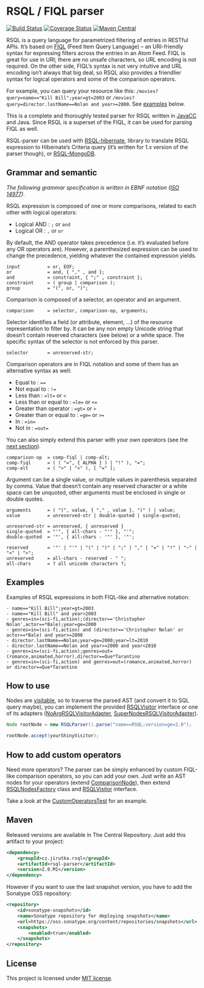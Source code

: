 RSQL / FIQL parser
==================
[![Build Status](https://travis-ci.org/jirutka/rsql-parser.png)](https://travis-ci.org/jirutka/rsql-parser) [![Coverage Status](https://coveralls.io/repos/jirutka/rsql-parser/badge.png?branch=master)](https://coveralls.io/r/jirutka/rsql-parser?branch=master) [![Maven Central](https://maven-badges.herokuapp.com/maven-central/cz.jirutka.rsql/rsql-parser/badge.svg)](https://maven-badges.herokuapp.com/maven-central/cz.jirutka.rsql/rsql-parser)

RSQL is a query language for parametrized filtering of entries in RESTful APIs. It’s based on
[FIQL](http://tools.ietf.org/html/draft-nottingham-atompub-fiql-00) (Feed Item Query Language) – an URI-friendly syntax
for expressing filters across the entries in an Atom Feed. FIQL is great for use in URI; there are no unsafe characters,
so URL encoding is not required. On the other side, FIQL’s syntax is not very intuitive and URL encoding isn’t always
that big deal, so RSQL also provides a friendlier syntax for logical operators and some of the comparison operators.

For example, you can query your resource like this: `/movies?query=name=="Kill Bill";year=gt=2003` or
`/movies?query=director.lastName==Nolan and year>=2000`. See [examples](#examples) below.

This is a complete and thoroughly tested parser for RSQL written in [JavaCC](http://javacc.java.net/) and Java. Since
RSQL is a superset of the FIQL, it can be used for parsing FIQL as well.

RSQL-parser can be used with [RSQL-hibernate](https://github.com/jirutka/rsql-hibernate), library to translate RSQL
expression to Hibernate’s Criteria query (it’s written for 1.x version of the parser though), or [RSQL-MongoDB](https://github.com/jirutka/rsql-mongodb-morphia).


Grammar and semantic
--------------------
_The following grammar specification is written in EBNF notation ([ISO 14977])._

RSQL expression is composed of one or more comparisons, related to each other with logical operators:

* Logical AND : `;` or ` and `
* Logical OR : `,` or ` or `

By default, the AND operator takes precedence (i.e. it’s evaluated before any OR operators are). However, a
parenthesized expression can be used to change the precedence, yielding whatever the contained expression yields.

    input          = or, EOF;
    or             = and, { "," , and };
    and            = constraint, { ";" , constraint };
    constraint     = ( group | comparison );
    group          = "(", or, ")";

Comparison is composed of a selector, an operator and an argument.

    comparison     = selector, comparison-op, arguments;

Selector identifies a field (or attribute, element, …) of the resource representation to filter by. It can be any non
empty Unicode string that doesn’t contain reserved characters (see below) or a white space. The specific syntax of the
selector is not enforced by this parser.

    selector       = unreserved-str;

Comparison operators are in FIQL notation and some of them has an alternative syntax as well:

* Equal to : `==`
* Not equal to : `!=`
* Less than : `=lt=` or `<`
* Less than or equal to : `=le=` or `<=`
* Greater than operator : `=gt=` or `>`
* Greater than or equal to : `=ge=` or `>=`
* In : `=in=`
* Not in : `=out=`

You can also simply extend this parser with your own operators (see the [next section](#how-to-add-custom-operators)).

    comparison-op  = comp-fiql | comp-alt;
    comp-fiql      = ( ( "=", { ALPHA } ) | "!" ), "=";
    comp-alt       = ( ">" | "<" ), [ "=" ];

Argument can be a single value, or multiple values in parenthesis separated by comma. Value that doesn’t contain any
reserved character or a white space can be unquoted, other arguments must be enclosed in single or double quotes.

    arguments      = ( "(", value, { "," , value }, ")" ) | value;
    value          = unreserved-str | double-quoted | single-quoted;

    unreserved-str = unreserved, { unreserved }
    single-quoted  = "'", { all-chars - "'" }, "'";
    double-quoted  = '"', { all-chars - '"' }, '"';

    reserved       = '"' | "'" | "(" | ")" | ";" | "," | "=" | "!" | "~" | "<" | ">";
    unreserved     = all-chars - reserved - " ";
    all-chars      = ? all unicode characters ?;


Examples
--------

Examples of RSQL expressions in both FIQL-like and alternative notation:

    - name=="Kill Bill";year=gt=2003
    - name=="Kill Bill" and year>2003
    - genres=in=(sci-fi,action);(director=='Christopher Nolan',actor==*Bale);year=ge=2000
    - genres=in=(sci-fi,action) and (director=='Christopher Nolan' or actor==*Bale) and year>=2000
    - director.lastName==Nolan;year=ge=2000;year=lt=2010
    - director.lastName==Nolan and year>=2000 and year<2010
    - genres=in=(sci-fi,action);genres=out=(romance,animated,horror),director==Que*Tarantino
    - genres=in=(sci-fi,action) and genres=out=(romance,animated,horror) or director==Que*Tarantino


How to use
----------

Nodes are [visitable](http://en.wikipedia.org/wiki/Visitor_pattern), so to traverse the parsed AST (and convert it to
SQL query maybe), you can implement the provided [RSQLVisitor] interface or one of its adapters
([NoArgRSQLVisitorAdapter], [SuperNodesRSQLVisitorAdapter]).

```java
Node rootNode = new RSQLParser().parse("name==RSQL;version=ge=2.0");

rootNode.accept(yourShinyVisitor);
```


How to add custom operators
---------------------------

Need more operators? The parser can be simply enhanced by custom FIQL-like comparison
operators, so you can add your own. Just write an AST nodes for your operators (extend [ComparisonNode]), then extend
[RSQLNodesFactory] class and [RSQLVisitor] interface.

Take a look at the [CustomOperatorsTest] for an example.


Maven
-----

Released versions are available in The Central Repository. Just add this artifact to your project:

```xml
<dependency>
    <groupId>cz.jirutka.rsql</groupId>
    <artifactId>rsql-parser</artifactId>
    <version>2.0.M1</version>
</dependency>
```

However if you want to use the last snapshot version, you have to add the Sonatype OSS repository:

```xml
<repository>
    <id>sonatype-snapshots</id>
    <name>Sonatype repository for deploying snapshots</name>
    <url>https://oss.sonatype.org/content/repositories/snapshots</url>
    <snapshots>
        <enabled>true</enabled>
    </snapshots>
</repository>
```


License
-------

This project is licensed under [MIT license](http://opensource.org/licenses/MIT).


[ISO 14977]: http://www.cl.cam.ac.uk/~mgk25/iso-14977.pdf
[ComparisonNode]: src/main/java/cz/jirutka/rsql/parser/ast/ComparisonNode.java
[RSQLNodesFactory]: src/main/java/cz/jirutka/rsql/parser/ast/RSQLNodesFactory.java
[RSQLVisitor]: src/main/java/cz/jirutka/rsql/parser/ast/RSQLVisitor.java
[NoArgRSQLVisitorAdapter]: src/main/java/cz/jirutka/rsql/parser/ast/NoArgRSQLVisitorAdapter.java
[SuperNodesRSQLVisitorAdapter]: src/main/java/cz/jirutka/rsql/parser/ast/SuperNodesRSQLVisitorAdapter.java
[CustomOperatorsTest]: src/test/groovy/cz/jirutka/rsql/parser/CustomOperatorsTest.groovy

